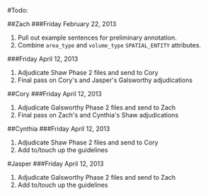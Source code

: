 #Todo:

##Zach
###Friday February 22, 2013
1. Pull out example sentences for preliminary annotation.
2. Combine `area_type` and `volume_type` `SPATIAL_ENTITY` attributes.

###Friday April 12, 2013
1. Adjudicate Shaw Phase 2 files and send to Cory 
2. Final pass on Cory's and Jasper's Galsworthy adjudications

##Cory
###Friday April 12, 2013
1. Adjudicate Galsworthy Phase 2 files and send to Zach
2. Final pass on Zach's and Cynthia's Shaw adjudications

##Cynthia
###Friday April 12, 2013
1. Adjudicate Shaw Phase 2 files and send to Cory
2. Add to/touch up the guidelines

#Jasper
###Friday April 12, 2013
1. Adjudicate Galsworthy Phase 2 files and send to Zach
2. Add to/touch up the guidelines